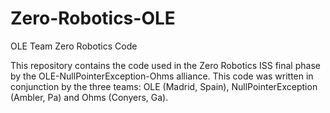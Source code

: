 # Zero-Robotics-OLE
OLE Team Zero Robotics Code

This repository contains the code used in the Zero Robotics ISS final phase by the OLE-NullPointerException-Ohms alliance. This code was written in conjunction by the three teams: OLE (Madrid, Spain), NullPointerException (Ambler, Pa) and Ohms (Conyers, Ga).
